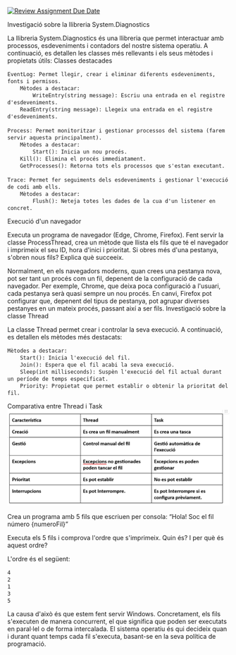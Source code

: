 [![Review Assignment Due Date](https://classroom.github.com/assets/deadline-readme-button-22041afd0340ce965d47ae6ef1cefeee28c7c493a6346c4f15d667ab976d596c.svg)](https://classroom.github.com/a/LXcrfC_Y)

Investigació sobre la llibreria System.Diagnostics

La llibreria System.Diagnostics és una llibreria que permet interactuar amb processos, esdeveniments i contadors del nostre sistema operatiu. A continuació, es detallen les classes més rellevants i els seus mètodes i propietats útils:
Classes destacades

    EventLog: Permet llegir, crear i eliminar diferents esdeveniments, fonts i permisos.
        Mètodes a destacar:
            WriteEntry(string message): Escriu una entrada en el registre d'esdeveniments.
        ReadEntry(string message): Llegeix una entrada en el registre d'esdeveniments.

    Process: Permet monitoritzar i gestionar processos del sistema (farem servir aquesta principalment).
        Mètodes a destacar:
            Start(): Inicia un nou procés.
        Kill(): Elimina el procés immediatament.
        GetProcesses(): Retorna tots els processos que s'estan executant.

    Trace: Permet fer seguiments dels esdeveniments i gestionar l'execució de codi amb ells.
        Mètodes a destacar:
            Flush(): Neteja totes les dades de la cua d'un listener en concret.

Execució d'un navegador

Executa un programa de navegador (Edge, Chrome, Firefox). Fent servir la classe ProcessThread, crea un mètode que llista els fils que té el navegador i imprimeix el seu ID, hora d'inici i prioritat. Si obres més d'una pestanya, s'obren nous fils? Explica què succeeix.

Normalment, en els navegadors moderns, quan crees una pestanya nova, pot ser tant un procés com un fil, depenent de la configuració de cada navegador. Per exemple, Chrome, que deixa poca configuració a l'usuari, cada pestanya serà quasi sempre un nou procés. En canvi, Firefox pot configurar que, depenent del tipus de pestanya, pot agrupar diverses pestanyes en un mateix procés, passant així a ser fils.
Investigació sobre la classe Thread

La classe Thread permet crear i controlar la seva execució. A continuació, es detallen els mètodes més destacats:

    Mètodes a destacar:
        Start(): Inicia l'execució del fil.
        Join(): Espera que el fil acabi la seva execució.
        Sleep(int milliseconds): Suspèn l'execució del fil actual durant un període de temps especificat.
        Priority: Propietat que permet establir o obtenir la prioritat del fil.

Comparativa entre Thread i Task
![alt text](image.png)

Crea un programa amb 5 fils que escriuen per consola:
“Hola! Soc el fil número {numeroFil}”

Executa els 5 fils i comprova l'ordre que s'imprimeix. Quin és? I per què és aquest ordre?

L'ordre és el següent:

    4
    2
    1
    3
    5

La causa d'això és que estem fent servir Windows. Concretament, els fils s'executen de manera concurrent, el que significa que poden ser executats en paral·lel o de forma intercalada. El sistema operatiu és qui decideix quan i durant quant temps cada fil s'executa, basant-se en la seva política de programació.